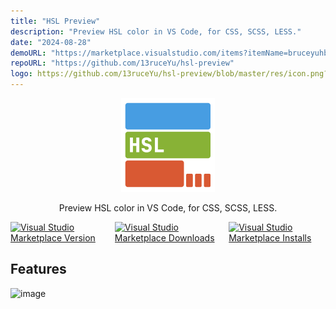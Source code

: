 ```yaml
---
title: "HSL Preview"
description: "Preview HSL color in VS Code, for CSS, SCSS, LESS."
date: "2024-08-28"
demoURL: "https://marketplace.visualstudio.com/items?itemName=bruceyuhb.hsl-preview"
repoURL: "https://github.com/13ruceYu/hsl-preview"
logo: https://github.com/13ruceYu/hsl-preview/blob/master/res/icon.png?raw=true
---
```


<p align="center">
<img src="https://github.com/13ruceYu/hsl-preview/blob/master/res/icon.png?raw=true" style="height: 150px" alt="icon">
</p>

<p align="center">
Preview HSL color in VS Code, for CSS, SCSS, LESS.
</p>

<p style="display: flex; justify-content: center; gap: 0.6rem;">
<a href="https://marketplace.visualstudio.com/items?itemName=bruceyuhb.hsl-preview" target="__blank"><img src="https://img.shields.io/visual-studio-marketplace/v/bruceyuhb.hsl-preview.svg?color=blue&amp;label=VS%20Code%20Marketplace&logo=visual-studio-code" alt="Visual Studio Marketplace Version" /></a>
<a href="https://marketplace.visualstudio.com/items?itemName=bruceyuhb.hsl-preview" target="__blank"><img src="https://img.shields.io/visual-studio-marketplace/d/bruceyuhb.hsl-preview.svg?color=4bdbe3" alt="Visual Studio Marketplace Downloads" /></a>
<a href="https://marketplace.visualstudio.com/items?itemName=bruceyuhb.hsl-preview" target="__blank"><img src="https://img.shields.io/visual-studio-marketplace/i/bruceyuhb.hsl-preview.svg?color=63ba83" alt="Visual Studio Marketplace Installs" /></a>
</p>

## Features

<img width="398" alt="image" src="https://github.com/user-attachments/assets/b9b53bd8-71e8-410a-bd38-25f350b06d06">
